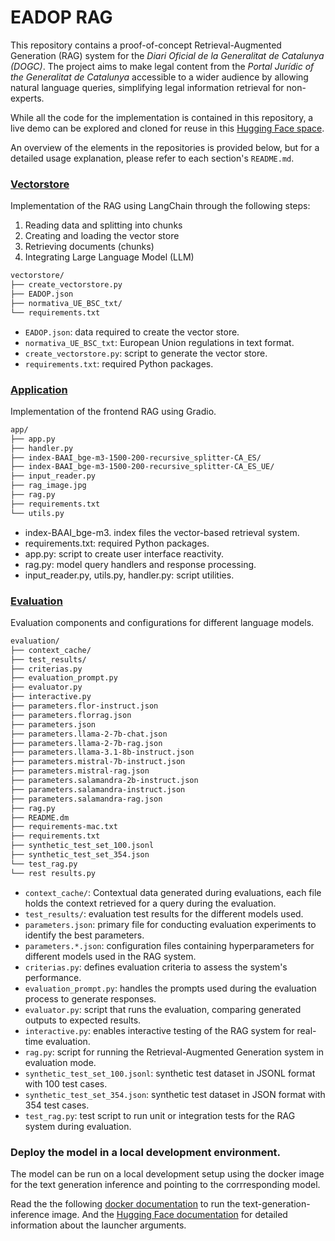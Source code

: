 #  EADOP RAG

This repository contains a proof-of-concept Retrieval-Augmented Generation (RAG) system for the <em>Diari Oficial de la Generalitat de Catalunya (DOGC)</em>. The project aims to make legal content from the <em>Portal Jurídic of the Generalitat de Catalunya</em> accessible to a wider audience by allowing natural language queries, simplifying legal information retrieval for non-experts.

While all the code for the implementation is contained in this repository, a live demo can be explored and cloned for reuse in this [Hugging Face space](https://huggingface.co/spaces/projecte-aina/EADOP_RAG).

An overview of the elements in the repositories is provided below, but for a detailed usage explanation, please refer to each section's `README.md`.

### [Vectorstore](https://github.com/langtech-bsc/EADOP_RAG/tree/main/vectorstore#readme)

Implementation of the RAG using LangChain through the following steps:

1. Reading data and splitting into chunks
2. Creating and loading the vector store
3. Retrieving documents (chunks)
4. Integrating Large Language Model (LLM)

```bash
vectorstore/
├── create_vectorstore.py
├── EADOP.json
├── normativa_UE_BSC_txt/
└── requirements.txt
```

- `EADOP.json`: data required to create the vector store.
- `normativa_UE_BSC_txt`: European Union regulations in text format.
- `create_vectorstore.py`: script to generate the vector store.
- `requirements.txt`: required Python packages.

### [Application](https://github.com/langtech-bsc/EADOP_RAG/tree/main/app#readme)

Implementation of the frontend RAG using Gradio.

```bash
app/
├── app.py
├── handler.py
├── index-BAAI_bge-m3-1500-200-recursive_splitter-CA_ES/
├── index-BAAI_bge-m3-1500-200-recursive_splitter-CA_ES_UE/
├── input_reader.py
├── rag_image.jpg
├── rag.py
├── requirements.txt
└── utils.py
```
- index-BAAI_bge-m3. index files the vector-based retrieval system.
- requirements.txt: required Python packages.
- app.py: script to create user interface reactivity.
- rag.py: model query handlers and response processing.
- input_reader.py, utils.py, handler.py: script utilities.

### [Evaluation](https://github.com/langtech-bsc/EADOP_RAG/tree/main/evaluation#readme)

Evaluation components and configurations for different language models.

```bash
evaluation/
├── context_cache/
├── test_results/
├── criterias.py
├── evaluation_prompt.py
├── evaluator.py
├── interactive.py
├── parameters.flor-instruct.json
├── parameters.florrag.json
├── parameters.json
├── parameters.llama-2-7b-chat.json
├── parameters.llama-2-7b-rag.json
├── parameters.llama-3.1-8b-instruct.json
├── parameters.mistral-7b-instruct.json
├── parameters.mistral-rag.json
├── parameters.salamandra-2b-instruct.json
├── parameters.salamandra-instruct.json
├── parameters.salamandra-rag.json
├── rag.py
├── README.dm
├── requirements-mac.txt
├── requirements.txt
├── synthetic_test_set_100.jsonl
├── synthetic_test_set_354.json
└── test_rag.py
└── rest results.py
```
- `context_cache/`: Contextual data generated during evaluations, each file holds the context retrieved for a query during the evaluation. 
- `test_results/`: evaluation test results for the different models used.
- `parameters.json`: primary file for conducting evaluation experiments to identify the best parameters.
- `parameters.*.json`: configuration files containing hyperparameters for different models used in the RAG system.
- `criterias.py`: defines evaluation criteria to assess the system's performance.
- `evaluation_prompt.py`: handles the prompts used during the evaluation process to generate responses.
- `evaluator.py`: script that runs the evaluation, comparing generated outputs to expected results.
- `interactive.py`: enables interactive testing of the RAG system for real-time evaluation.
- `rag.py`: script for running the Retrieval-Augmented Generation system in evaluation mode.
- `synthetic_test_set_100.jsonl`: synthetic test dataset in JSONL format with 100 test cases.
- `synthetic_test_set_354.json`: synthetic test dataset in JSON format with 354 test cases.
- `test_rag.py`: test script to run unit or integration tests for the RAG system during evaluation.

### Deploy the model in a local development environment.

The model can be run on a local development setup using the docker  image for the text generation inference and pointing to the corrresponding model.

Read the the following [docker documentation](https://github.com/huggingface/text-generation-inference?tab=readme-ov-file#docker) to run the text-generation-inference image.
And the [Hugging Face documentation](https://huggingface.co/docs/text-generation-inference/basic_tutorials/launcher) for detailed information about the launcher arguments.


